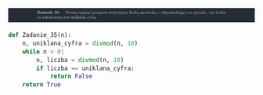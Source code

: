 <picture>
  <source srcset="../../srt/zbior_zadan/35.png" media="(prefers-color-scheme: light)">
  <source srcset="../../srt/zbior_zadan/black_35.png" media="(prefers-color-scheme: dark)">
  <img src="../../srt/zbior_zadan/black_35.png" alt="zadanie 35">
</picture>

```python
def Zadanie_35(n):
    n, uniklana_cyfra = divmod(n, 10)
    while n > 0:
        n, liczba = divmod(n, 10)
        if liczba == uniklana_cyfra:
            return False
    return True



```